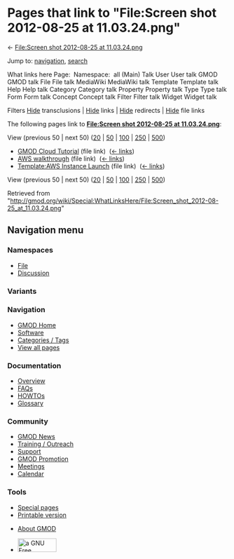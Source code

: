 <div id="mw-page-base" class="noprint">

</div>

<div id="mw-head-base" class="noprint">

</div>

<div id="content" class="mw-body" role="main">

<span id="top"></span>

<div id="mw-js-message" style="display:none;">

</div>



# <span dir="auto">Pages that link to "File:Screen shot 2012-08-25 at 11.03.24.png"</span>

<div id="bodyContent">

<div id="contentSub">

← [File:Screen shot 2012-08-25 at
11.03.24.png](/wiki/File:Screen_shot_2012-08-25_at_11.03.24.png "File:Screen shot 2012-08-25 at 11.03.24.png")

</div>

<div id="jump-to-nav" class="mw-jump">

Jump to: [navigation](#mw-navigation), [search](#p-search)

</div>

<div id="mw-content-text">

What links here Page:  Namespace:  all (Main) Talk User User talk GMOD
GMOD talk File File talk MediaWiki MediaWiki talk Template Template talk
Help Help talk Category Category talk Property Property talk Type Type
talk Form Form talk Concept Concept talk Filter Filter talk Widget
Widget talk

Filters
[Hide](/mediawiki/index.php?title=Special:WhatLinksHere/File:Screen_shot_2012-08-25_at_11.03.24.png&hidetrans=1 "Special:WhatLinksHere/File:Screen shot 2012-08-25 at 11.03.24.png")
transclusions \|
[Hide](/mediawiki/index.php?title=Special:WhatLinksHere/File:Screen_shot_2012-08-25_at_11.03.24.png&hidelinks=1 "Special:WhatLinksHere/File:Screen shot 2012-08-25 at 11.03.24.png")
links \|
[Hide](/mediawiki/index.php?title=Special:WhatLinksHere/File:Screen_shot_2012-08-25_at_11.03.24.png&hideredirs=1 "Special:WhatLinksHere/File:Screen shot 2012-08-25 at 11.03.24.png")
redirects \|
[Hide](/mediawiki/index.php?title=Special:WhatLinksHere/File:Screen_shot_2012-08-25_at_11.03.24.png&hideimages=1 "Special:WhatLinksHere/File:Screen shot 2012-08-25 at 11.03.24.png")
file links

The following pages link to **[File:Screen shot 2012-08-25 at
11.03.24.png](/wiki/File:Screen_shot_2012-08-25_at_11.03.24.png "File:Screen shot 2012-08-25 at 11.03.24.png")**:

View (previous 50 \| next 50)
([20](/mediawiki/index.php?title=Special:WhatLinksHere/File:Screen_shot_2012-08-25_at_11.03.24.png&limit=20 "Special:WhatLinksHere/File:Screen shot 2012-08-25 at 11.03.24.png")
\|
[50](/mediawiki/index.php?title=Special:WhatLinksHere/File:Screen_shot_2012-08-25_at_11.03.24.png&limit=50 "Special:WhatLinksHere/File:Screen shot 2012-08-25 at 11.03.24.png")
\|
[100](/mediawiki/index.php?title=Special:WhatLinksHere/File:Screen_shot_2012-08-25_at_11.03.24.png&limit=100 "Special:WhatLinksHere/File:Screen shot 2012-08-25 at 11.03.24.png")
\|
[250](/mediawiki/index.php?title=Special:WhatLinksHere/File:Screen_shot_2012-08-25_at_11.03.24.png&limit=250 "Special:WhatLinksHere/File:Screen shot 2012-08-25 at 11.03.24.png")
\|
[500](/mediawiki/index.php?title=Special:WhatLinksHere/File:Screen_shot_2012-08-25_at_11.03.24.png&limit=500 "Special:WhatLinksHere/File:Screen shot 2012-08-25 at 11.03.24.png"))

- [GMOD Cloud Tutorial](/wiki/GMOD_Cloud_Tutorial "GMOD Cloud Tutorial")
  (file link) ‎ <span class="mw-whatlinkshere-tools">([←
  links](/mediawiki/index.php?title=Special:WhatLinksHere&target=GMOD+Cloud+Tutorial "Special:WhatLinksHere"))</span>
- [AWS walkthrough](/wiki/AWS_walkthrough "AWS walkthrough") (file link)
  ‎ <span class="mw-whatlinkshere-tools">([←
  links](/mediawiki/index.php?title=Special:WhatLinksHere&target=AWS+walkthrough "Special:WhatLinksHere"))</span>
- [Template:AWS Instance
  Launch](/wiki/Template:AWS_Instance_Launch "Template:AWS Instance Launch")
  (file link) ‎ <span class="mw-whatlinkshere-tools">([←
  links](/mediawiki/index.php?title=Special:WhatLinksHere&target=Template%3AAWS+Instance+Launch "Special:WhatLinksHere"))</span>

View (previous 50 \| next 50)
([20](/mediawiki/index.php?title=Special:WhatLinksHere/File:Screen_shot_2012-08-25_at_11.03.24.png&limit=20 "Special:WhatLinksHere/File:Screen shot 2012-08-25 at 11.03.24.png")
\|
[50](/mediawiki/index.php?title=Special:WhatLinksHere/File:Screen_shot_2012-08-25_at_11.03.24.png&limit=50 "Special:WhatLinksHere/File:Screen shot 2012-08-25 at 11.03.24.png")
\|
[100](/mediawiki/index.php?title=Special:WhatLinksHere/File:Screen_shot_2012-08-25_at_11.03.24.png&limit=100 "Special:WhatLinksHere/File:Screen shot 2012-08-25 at 11.03.24.png")
\|
[250](/mediawiki/index.php?title=Special:WhatLinksHere/File:Screen_shot_2012-08-25_at_11.03.24.png&limit=250 "Special:WhatLinksHere/File:Screen shot 2012-08-25 at 11.03.24.png")
\|
[500](/mediawiki/index.php?title=Special:WhatLinksHere/File:Screen_shot_2012-08-25_at_11.03.24.png&limit=500 "Special:WhatLinksHere/File:Screen shot 2012-08-25 at 11.03.24.png"))

</div>

<div class="printfooter">

Retrieved from
"<http://gmod.org/wiki/Special:WhatLinksHere/File:Screen_shot_2012-08-25_at_11.03.24.png>"

</div>

<div id="catlinks" class="catlinks catlinks-allhidden">

</div>

<div class="visualClear">

</div>

</div>

</div>

<div id="mw-navigation">

## Navigation menu

<div id="mw-head">



<div id="left-navigation">

<div id="p-namespaces" class="vectorTabs" role="navigation"
aria-labelledby="p-namespaces-label">

### Namespaces

- <span id="ca-nstab-image"><a href="/wiki/File:Screen_shot_2012-08-25_at_11.03.24.png"
  accesskey="c" title="View the file page [c]">File</a></span>
- <span id="ca-talk"><a
  href="/mediawiki/index.php?title=File_talk:Screen_shot_2012-08-25_at_11.03.24.png&amp;action=edit&amp;redlink=1"
  accesskey="t"
  title="Discussion about the content page [t]">Discussion</a></span>

</div>

<div id="p-variants" class="vectorMenu emptyPortlet" role="navigation"
aria-labelledby="p-variants-label">

### 

### Variants[](#)

<div class="menu">

</div>

</div>

</div>

<div id="right-navigation">





</div>



</div>

</div>

</div>

<div id="mw-panel">

<div id="p-logo" role="banner">

<a href="/wiki/Main_Page"
style="background-image: url(http://gmod.org/images/GMOD-cogs.png);"
title="Visit the main page"></a>

</div>

<div id="p-Navigation" class="portal" role="navigation"
aria-labelledby="p-Navigation-label">

### Navigation

<div class="body">

- <span id="n-GMOD-Home">[GMOD Home](/wiki/Main_Page)</span>
- <span id="n-Software">[Software](/wiki/GMOD_Components)</span>
- <span id="n-Categories-.2F-Tags">[Categories /
  Tags](/wiki/Categories)</span>
- <span id="n-View-all-pages">[View all
  pages](/wiki/Special:AllPages)</span>

</div>

</div>

<div id="p-Documentation" class="portal" role="navigation"
aria-labelledby="p-Documentation-label">

### Documentation

<div class="body">

- <span id="n-Overview">[Overview](/wiki/Overview)</span>
- <span id="n-FAQs">[FAQs](/wiki/Category:FAQ)</span>
- <span id="n-HOWTOs">[HOWTOs](/wiki/Category:HOWTO)</span>
- <span id="n-Glossary">[Glossary](/wiki/Glossary)</span>

</div>

</div>

<div id="p-Community" class="portal" role="navigation"
aria-labelledby="p-Community-label">

### Community

<div class="body">

- <span id="n-GMOD-News">[GMOD News](/wiki/GMOD_News)</span>
- <span id="n-Training-.2F-Outreach">[Training /
  Outreach](/wiki/Training_and_Outreach)</span>
- <span id="n-Support">[Support](/wiki/Support)</span>
- <span id="n-GMOD-Promotion">[GMOD
  Promotion](/wiki/GMOD_Promotion)</span>
- <span id="n-Meetings">[Meetings](/wiki/Meetings)</span>
- <span id="n-Calendar">[Calendar](/wiki/Calendar)</span>

</div>

</div>

<div id="p-tb" class="portal" role="navigation"
aria-labelledby="p-tb-label">

### Tools

<div class="body">

- <span id="t-specialpages"><a href="/wiki/Special:SpecialPages" accesskey="q"
  title="A list of all special pages [q]">Special pages</a></span>
- <span id="t-print"><a
  href="/mediawiki/index.php?title=Special:WhatLinksHere/File:Screen_shot_2012-08-25_at_11.03.24.png&amp;printable=yes"
  rel="alternate" accesskey="p"
  title="Printable version of this page [p]">Printable version</a></span>

</div>

</div>

</div>

</div>

<div id="footer" role="contentinfo">

- <span id="footer-places-about">[About
  GMOD](/wiki/GMOD:About "GMOD:About")</span>

<!-- -->

- <span id="footer-copyrightico">[<img src="http://www.gnu.org/graphics/gfdl-logo-small.png" width="88"
  height="31" alt="a GNU Free Documentation License" />](http://www.gnu.org/licenses/fdl-1.3.html)</span>


<div style="clear:both">

</div>

</div>
